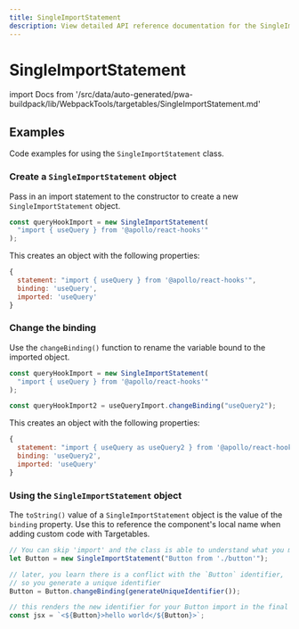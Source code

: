 ```yaml
---
title: SingleImportStatement
description: View detailed API reference documentation for the SingleImportStatement class in the Buildpack package of the PWA Studio framework.
---
```


# SingleImportStatement

<!--
The reference doc content is generated automatically from the source code.
To update this section, update the doc blocks in the source code
-->

import Docs from '/src/data/auto-generated/pwa-buildpack/lib/WebpackTools/targetables/SingleImportStatement.md'

<Docs />

## Examples

Code examples for using the `SingleImportStatement` class.

### Create a `SingleImportStatement` object

Pass in an import statement to the constructor to create a new `SingleImportStatement` object.

```js
const queryHookImport = new SingleImportStatement(
  "import { useQuery } from '@apollo/react-hooks'"
);
```

This creates an object with the following properties:

```js
{
  statement: "import { useQuery } from '@apollo/react-hooks'",
  binding: 'useQuery',
  imported: 'useQuery'
}
```

### Change the binding

Use the `changeBinding()` function to rename the variable bound to the imported object.

```js
const queryHookImport = new SingleImportStatement(
  "import { useQuery } from '@apollo/react-hooks'"
);

const queryHookImport2 = useQueryImport.changeBinding("useQuery2");
```

This creates an object with the following properties:

```js
{
  statement: "import { useQuery as useQuery2 } from '@apollo/react-hooks'",
  binding: 'useQuery2',
  imported: 'useQuery'
}
```

### Using the `SingleImportStatement` object

The `toString()` value of a `SingleImportStatement` object is the value of the `binding` property.
Use this to reference the component's local name when adding custom code with Targetables.

```jsx
// You can skip 'import' and the class is able to understand what you mean
let Button = new SingleImportStatement("Button from './button'");

// later, you learn there is a conflict with the `Button` identifier,
// so you generate a unique identifier
Button = Button.changeBinding(generateUniqueIdentifier());

// this renders the new identifier for your Button import in the final code
const jsx = `<${Button}>hello world</${Button}>`;
```
